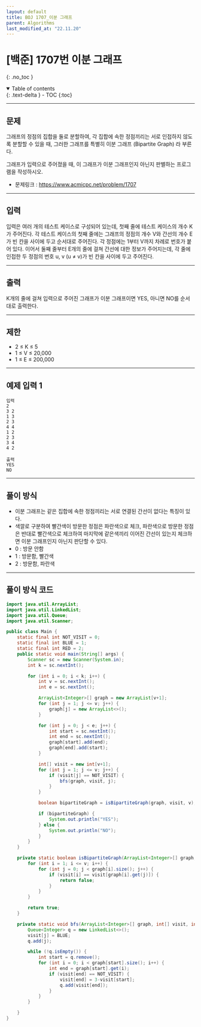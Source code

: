 ```yaml
---
layout: default
title: BOJ 1707_이분 그래프
parent: Algorithms
last_modified_at: "22.11.20"
---
```


# [백준] 1707번 이분 그래프
{: .no_toc }

<details open markdown="block">
  <summary>
    Table of contents
  </summary>
  {: .text-delta }
- TOC
{:toc}
</details>

---
## 문제
그래프의 정점의 집합을 둘로 분할하여, 각 집합에 속한 정점끼리는 서로 인접하지 않도록 분할할 수 있을 때, 그러한 그래프를 특별히 이분 그래프 (Bipartite Graph) 라 부른다.

그래프가 입력으로 주어졌을 때, 이 그래프가 이분 그래프인지 아닌지 판별하는 프로그램을 작성하시오.

- 문제링크 :
<a href="https://www.acmicpc.net/problem/1707">https://www.acmicpc.net/problem/1707
</a>

---
## 입력
입력은 여러 개의 테스트 케이스로 구성되어 있는데, 첫째 줄에 테스트 케이스의 개수 K가 주어진다. 각 테스트 케이스의 첫째 줄에는 그래프의 정점의 개수 V와 간선의 개수 E가 빈 칸을 사이에 두고 순서대로 주어진다. 각 정점에는 1부터 V까지 차례로 번호가 붙어 있다. 이어서 둘째 줄부터 E개의 줄에 걸쳐 간선에 대한 정보가 주어지는데, 각 줄에 인접한 두 정점의 번호 u, v (u ≠ v)가 빈 칸을 사이에 두고 주어진다. 

---
## 출력
K개의 줄에 걸쳐 입력으로 주어진 그래프가 이분 그래프이면 YES, 아니면 NO를 순서대로 출력한다.

---
## 제한
- 2 ≤ K ≤ 5
- 1 ≤ V ≤ 20,000
- 1 ≤ E ≤ 200,000

---
## 예제 입력 1

```
입력
2
3 2
1 3
2 3
4 4
1 2
2 3
3 4
4 2

출력
YES
NO
```
---

## 풀이 방식
- 이분 그래프는 같은 집합에 속한 정점끼리는 서로 연결된 간선이 없다는 특징이 있다.
- 색깔로 구분하여 빨간색이 방문한 정점은 파란색으로 체크, 파란색으로 방문한 정점은 반대로 빨간색으로 체크하여 마지막에 같은색끼리 이어진 간선이 있는지 체크하면 이분 그래프인지 아닌지 판단할 수 있다.
- 0 : 방문 안함
- 1 : 방문함, 빨간색
- 2 : 방문함, 파란색

---

## 풀이 방식 코드
```java
import java.util.ArrayList;
import java.util.LinkedList;
import java.util.Queue;
import java.util.Scanner;

public class Main {
    static final int NOT_VISIT = 0;
    static final int BLUE = 1;
    static final int RED = 2;
    public static void main(String[] args) {
        Scanner sc = new Scanner(System.in);
        int k = sc.nextInt();

        for (int i = 0; i < k; i++) {
            int v = sc.nextInt();
            int e = sc.nextInt();

            ArrayList<Integer>[] graph = new ArrayList[v+1];
            for (int j = 1; j <= v; j++) {
                graph[j] = new ArrayList<>();
            }

            for (int j = 0; j < e; j++) {
                int start = sc.nextInt();
                int end = sc.nextInt();
                graph[start].add(end);
                graph[end].add(start);
            }

            int[] visit = new int[v+1];
            for (int j = 1; j <= v; j++) {
                if (visit[j] == NOT_VISIT) {
                    bfs(graph, visit, j);
                }
            }

            boolean bipartiteGraph = isBipartiteGraph(graph, visit, v);

            if (bipartiteGraph) {
                System.out.println("YES");
            } else {
                System.out.println("NO");
            }
        }
    }

    private static boolean isBipartiteGraph(ArrayList<Integer>[] graph, int[] visit, int v) {
        for (int i = 1; i <= v; i++) {
            for (int j = 0; j < graph[i].size(); j++) {
                if (visit[i] == visit[graph[i].get(j)]) {
                    return false;
                }
            }
        }

        return true;
    }

    private static void bfs(ArrayList<Integer>[] graph, int[] visit, int j) {
        Queue<Integer> q = new LinkedList<>();
        visit[j] = BLUE;
        q.add(j);

        while (!q.isEmpty()) {
            int start = q.remove();
            for (int i = 0; i < graph[start].size(); i++) {
                int end = graph[start].get(i);
                if (visit[end] == NOT_VISIT) {
                    visit[end] = 3-visit[start];
                    q.add(visit[end]);
                }
            }
        }

    }
}
```
